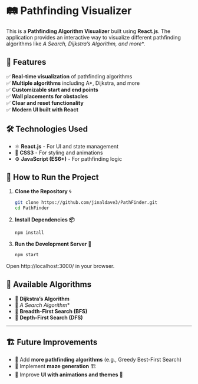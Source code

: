 # 🛤️ Pathfinding Visualizer

This is a **Pathfinding Algorithm Visualizer** built using **React.js**. The application provides an interactive way to visualize different pathfinding algorithms like **A* Search, Dijkstra’s Algorithm, and more**.

## 🚀 Features  
✅ **Real-time visualization** of pathfinding algorithms  
✅ **Multiple algorithms** including A*, Dijkstra, and more  
✅ **Customizable start and end points**  
✅ **Wall placements for obstacles**  
✅ **Clear and reset functionality**  
✅ **Modern UI built with React**  

## 🛠️ Technologies Used  
- ⚛️ **React.js** - For UI and state management  
- 🎨 **CSS3** - For styling and animations  
- ⚙️ **JavaScript (ES6+)** - For pathfinding logic  


## 🚦 How to Run the Project  
1. **Clone the Repository** 🌀  
   ```bash
   git clone https://github.com/jinaldave3/PathFinder.git
   cd PathFinder
2. **Install Dependencies 📦**  
   ```bash
   npm install
3. **Run the Development Server 🚀**
   ```bash
   npm start
  Open http://localhost:3000/ in your browser.


  ## 📌 Available Algorithms  

- 🔹 **Dijkstra’s Algorithm**  
- 🔹 **A* Search Algorithm**  
- 🔹 **Breadth-First Search (BFS)**  
- 🔹 **Depth-First Search (DFS)**  

---

## 🏗️ Future Improvements  

- 🔹 Add **more pathfinding algorithms** (e.g., Greedy Best-First Search)  
- 🔹 Implement **maze generation** 🏗️  
- 🔹 Improve **UI with animations and themes** 🎨  
